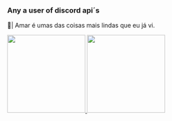### Any a user of discord api´s

🍜| Amar é umas das coisas mais lindas que eu já vi.
 <div>
  <a href="https://github.com/Ikaruhz">
  <img height="180em" src="https://github-readme-stats.vercel.app/api?username=rafaballerini&show_icons=true&theme=dracula&include_all_commits=true&count_private=true"/>
  <img height="180em" src="https://github-readme-stats.vercel.app/api/top-langs/?username=rafaballerini&layout=compact&langs_count=7&theme=dracula"/>
